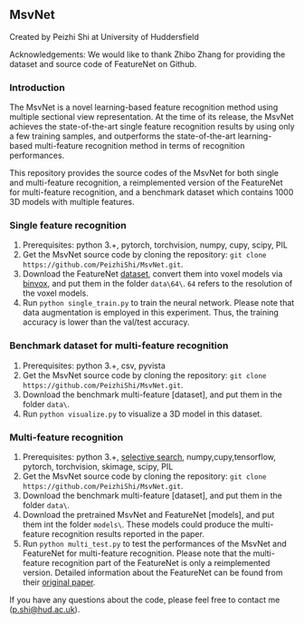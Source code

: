 ## MsvNet
Created by Peizhi Shi at University of Huddersfield

Acknowledgements: We would like to thank Zhibo Zhang for providing the dataset and source code of FeatureNet on Github. 

### Introduction

The MsvNet is a novel learning-based feature recognition method using multiple sectional view representation. At the time of its release, the MsvNet achieves the state-of-the-art single feature recognition results by using only a few training samples, and outperforms the state-of-the-art learning-based multi-feature recognition method in terms of recognition performances.

This repository provides the source codes of the MsvNet for both single and multi-feature recognition, a reimplemented version of the FeatureNet for multi-feature recognition, and a benchmark dataset which contains 1000 3D models with multiple features.


### Single feature recognition

1. Prerequisites: python 3.+, pytorch, torchvision, numpy, cupy, scipy, PIL
2. Get the MsvNet source code by cloning the repository: `git clone https://github.com/PeizhiShi/MsvNet.git`.
3. Download the FeatureNet [dataset](https://github.com/madlabub/Machining-feature-dataset), convert them into voxel models via [binvox](https://www.patrickmin.com/binvox/), and put them in the folder `data\64\`. `64` refers to the resolution of the voxel models.
4. Run `python single_train.py` to train the neural network. Please note that data augmentation is employed in this experiment. Thus, the training accuracy is lower than the val/test accuracy.


### Benchmark dataset for multi-feature recognition

1. Prerequisites: python 3.+, csv, pyvista
2. Get the MsvNet source code by cloning the repository: `git clone https://github.com/PeizhiShi/MsvNet.git`.
3. Download the benchmark multi-feature [dataset], and put them in the folder `data\`.
4. Run `python visualize.py` to visualize a 3D model in this dataset.


### Multi-feature recognition

1. Prerequisites: python 3.+, [selective search](https://github.com/AlpacaDB/selectivesearch), numpy,cupy,tensorflow, pytorch, torchvision, skimage, scipy, PIL 
2. Get the MsvNet source code by cloning the repository: `git clone https://github.com/PeizhiShi/MsvNet.git`.
3. Download the benchmark multi-feature [dataset], and put them in the folder `data\`.
4. Download the pretrained MsvNet and FeatureNet [models], and put them int the folder `models\`. These models could produce the multi-feature recognition results reported in the paper.
5. Run `python multi_test.py` to test the performances of the MsvNet and FeatureNet for multi-feature recognition. Please note that the multi-feature recognition part of the FeatureNet is only a reimplemented version. Detailed information about the FeatureNet can be found from their [original paper](https://doi.org/10.1016/j.cad.2018.03.006).

If you have any questions about the code, please feel free to contact me (p.shi@hud.ac.uk).
